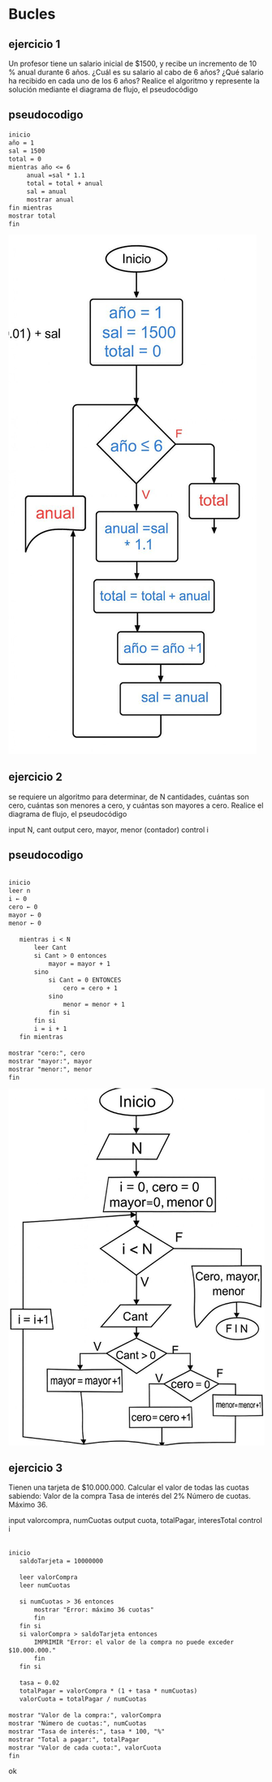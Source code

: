 # Bucles 
## ejercicio 1
Un profesor tiene un salario inicial de $1500, y recibe un incremento de 10 % anual durante 6 años. ¿Cuál es su salario al cabo de 6 
años? ¿Qué salario ha recibido en cada uno de los 6 años? Realice el algoritmo y represente la solución mediante el diagrama de flujo, el pseudocódigo 

## pseudocodigo

```
inicio 
año = 1 
sal = 1500
total = 0 
mientras año <= 6 
     anual =sal * 1.1
     total = total + anual 
     sal = anual 
     mostrar anual 
fin mientras 
mostrar total 
fin 

 ```

![ejercico1](ejercicioss1.jpeg)

## ejercicio 2 

se requiere un algoritmo para determinar, de N cantidades, cuántas son cero, cuántas son menores a cero, y cuántas son mayores a cero. Realice el diagrama de flujo, el pseudocódigo 

input 
N, cant 
output 
cero, mayor, menor (contador)
control
i 

## pseudocodigo

 ```

inicio
leer n 
i ← 0
cero ← 0
mayor ← 0
menor ← 0

    mientras i < N 
        leer Cant
        si Cant > 0 entonces
            mayor = mayor + 1
        sino
            si Cant = 0 ENTONCES
                cero = cero + 1
            sino
                menor = menor + 1
            fin si
        fin si
        i = i + 1
    fin mientras

mostrar "cero:", cero
mostrar "mayor:", mayor
mostrar "menor:", menor
fin

 ```

![ejercico1](ejercicioss.jpeg)

## ejercicio 3

Tienen una tarjeta de $10.000.000. Calcular el valor de todas las cuotas sabiendo:
Valor de la compra
Tasa de interés del 2%
Número de cuotas. Máximo 36. 

input 
valorcompra, numCuotas
output 
cuota, totalPagar, interesTotal
control
i 

 ```
 
inicio
    saldoTarjeta = 10000000

    leer valorCompra
    leer numCuotas

    si numCuotas > 36 entonces
        mostrar "Error: máximo 36 cuotas"
        fin
    fin si
    si valorCompra > saldoTarjeta entonces
        IMPRIMIR "Error: el valor de la compra no puede exceder $10.000.000."
        fin
    fin si 

    tasa ← 0.02
    totalPagar = valorCompra * (1 + tasa * numCuotas)
    valorCuota = totalPagar / numCuotas

mostrar "Valor de la compra:", valorCompra
mostrar "Número de cuotas:", numCuotas
mostrar "Tasa de interés:", tasa * 100, "%"
mostrar "Total a pagar:", totalPagar
mostrar "Valor de cada cuota:", valorCuota
fin

 ```
 ok 